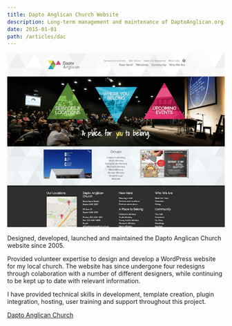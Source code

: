 ```yaml
---
title: Dapto Anglican Church Website
description: Long-term management and maintenance of DaptoAnglican.org.au website
date: 2015-01-01
path: /articles/dac
---
```


![Dapto Anglican Church Homepage](dac.png)

Designed, developed, launched and maintained the Dapto Anglican Church website since 2005.

Provided volunteer expertise to design and develop a WordPress website for my local church. The website has since undergone four redesigns through colaboration with a number of different designers, while continuing to be kept up to date with relevant information.

I have provided technical skills in development, template creation, plugin integration, hosting, user training and support throughout this project.

[Dapto Anglican Church](http://www.daptoanglican.org.au)

